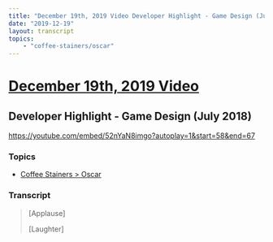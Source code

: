 ```yaml
---
title: "December 19th, 2019 Video Developer Highlight - Game Design (July 2018)"
date: "2019-12-19"
layout: transcript
topics:
    - "coffee-stainers/oscar"
---
```

# [December 19th, 2019 Video](../2019-12-19.md)
## Developer Highlight - Game Design (July 2018)
https://youtube.com/embed/52nYaN8imgo?autoplay=1&start=58&end=67

### Topics
* [Coffee Stainers > Oscar](../topics/coffee-stainers/oscar.md)

### Transcript

> [Applause]
>
> [Laughter]
